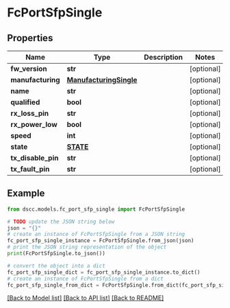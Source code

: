 # FcPortSfpSingle


## Properties

Name | Type | Description | Notes
------------ | ------------- | ------------- | -------------
**fw_version** | **str** |  | [optional] 
**manufacturing** | [**ManufacturingSingle**](ManufacturingSingle.md) |  | [optional] 
**name** | **str** |  | [optional] 
**qualified** | **bool** |  | [optional] 
**rx_loss_pin** | **str** |  | [optional] 
**rx_power_low** | **bool** |  | [optional] 
**speed** | **int** |  | [optional] 
**state** | [**STATE**](STATE.md) |  | [optional] 
**tx_disable_pin** | **str** |  | [optional] 
**tx_fault_pin** | **str** |  | [optional] 

## Example

```python
from dscc.models.fc_port_sfp_single import FcPortSfpSingle

# TODO update the JSON string below
json = "{}"
# create an instance of FcPortSfpSingle from a JSON string
fc_port_sfp_single_instance = FcPortSfpSingle.from_json(json)
# print the JSON string representation of the object
print(FcPortSfpSingle.to_json())

# convert the object into a dict
fc_port_sfp_single_dict = fc_port_sfp_single_instance.to_dict()
# create an instance of FcPortSfpSingle from a dict
fc_port_sfp_single_from_dict = FcPortSfpSingle.from_dict(fc_port_sfp_single_dict)
```
[[Back to Model list]](../README.md#documentation-for-models) [[Back to API list]](../README.md#documentation-for-api-endpoints) [[Back to README]](../README.md)



